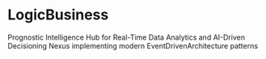 # LogicBusiness
Prognostic Intelligence Hub for Real-Time Data Analytics and AI-Driven Decisioning Nexus implementing modern EventDrivenArchitecture patterns
